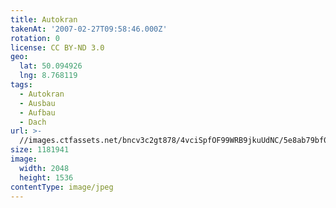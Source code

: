 ```yaml
---
title: Autokran
takenAt: '2007-02-27T09:58:46.000Z'
rotation: 0
license: CC BY-ND 3.0
geo:
  lat: 50.094926
  lng: 8.768119
tags:
  - Autokran
  - Ausbau
  - Aufbau
  - Dach
url: >-
  //images.ctfassets.net/bncv3c2gt878/4vciSpfOF99WRB9jkuUdNC/5e8ab79bf07a2f32d972b28da6170b5a/autokran_4504450295_o
size: 1181941
image:
  width: 2048
  height: 1536
contentType: image/jpeg
---
```


